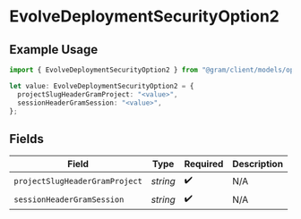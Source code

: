 # EvolveDeploymentSecurityOption2

## Example Usage

```typescript
import { EvolveDeploymentSecurityOption2 } from "@gram/client/models/operations";

let value: EvolveDeploymentSecurityOption2 = {
  projectSlugHeaderGramProject: "<value>",
  sessionHeaderGramSession: "<value>",
};
```

## Fields

| Field                          | Type                           | Required                       | Description                    |
| ------------------------------ | ------------------------------ | ------------------------------ | ------------------------------ |
| `projectSlugHeaderGramProject` | *string*                       | :heavy_check_mark:             | N/A                            |
| `sessionHeaderGramSession`     | *string*                       | :heavy_check_mark:             | N/A                            |